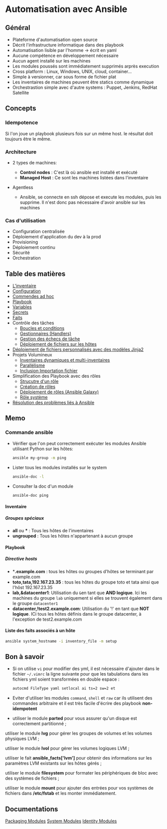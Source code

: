 # Automatisation avec Ansible

## Général

- Plateforme d'automatisation open source
- Décrit l'infrastructure informatique dans des playbook
- Automatisation lisible par l'homme -> écrit en yaml
- Aucune compétence en développement nécessaire
- Aucun agent installé sur les machines
- Les modules poussés sont immédiatement supprimés arprès execution
- Cross platform : Linux, Windows, UNIX, cloud, container...
- Simple à versionner, car sous forme de fichier plat
- Les inventaires de machines peuvent être statics comme dynamique
- Orchestrastion simple avec d'autre systems : Puppet, Jenkins, RedHat Satellite

## Concepts

### Idempotence

Si l'on joue un playbook plusieurs fois sur un même host. le résultat doit toujours être le même.

### Architecture

- 2 types de machines:
  - **Control nodes** : C'est là où ansible est installé et exécuté
  - **Managed Host** : Ce sont les machines listées dans l'inventaire

- Agentless
  - Ansible, se connecte en ssh dépose et execute les modules, puis les supprime. Il n'est donc pas nécessaire d'avoir ansible sur les machines

### Cas d'utilisation

- Configuration centralisée
- Déploiement d'application du dev à la prod
- Provisioning
- Déploiement continu
- Sécurité
- Orchestration

## Table des matières

- [L'inventaire](./01_inventaire/inventaire.md)
- [Configuration](./02_configuration/configuration.md)
- [Commendes ad hoc](./03_commande-ad-hoc/command.md)
- [Playbook](./04_playbook/playbook.md)
- [Variables](./05_variables/variables.md)
- [Secrets](./06_secrets/secrets.md)
- [Faits](./07_faits/faits.md)
- Contrôle des tâches
  - [Boucles et conditions](./08_controle-taches/boucles-conditions.md)
  - [Gestionnaires (Handlers)](./08_controle-taches/gestionnaires.md)
  - [Gestion des échecs de tâche](./08_controle-taches/echecs-tache.md)
  - [Déploiement de fichiers sur les hôtes](./09_deploiement_fichiers_hotes/deploiement_fichiers_hotes.md)
- [Déploiement de fichiers personnalisés avec des modèles Jinja2](./09_deploiement_fichiers_hotes/fichiers-perso-jinja2.md)
- Projets Volumineux
  - [Inventaires dynamiques et multi-inventaires](./10_projets-volumineux/inventaire-dynamique.md)
  - [Parallélisme](./10_projets-volumineux/parallelisme.md)
  - [Inclusion Importation fichier](./10_projets-volumineux/inclusion_importation_fichiers.md)
- Simplification des Playbook avec des rôles
  - [Strucutre d'un rôle](./11_simplification-playbook/structure-role.md)
  - [Création de rôles](./11_simplification-playbook/creation-role.md)
  - [Déploiement de rôles (Ansible Galaxy)](./11_simplification-playbook/deploiement-role.md)
  - [Rôle système](./11_simplification-playbook/role-systeme.md)
- [Résolution des problèmes liés à Ansible](./12_problemes-ansible/problemes-ansible.md)

## Memo

### Commande ansible

- Vérifier que l'on peut correctement exécuter les modules Ansible utilisant Python sur les hôtes:

    ```sh
    ansible my-group -m ping
    ```

- Lister tous les modules installés sur le system

    ```sh
    ansible-doc -l
    ```

- Consulter la doc d'un module

    ```sh
    ansible-doc ping
    ```

#### Inventaire

##### Groupes spéciaux

- **all** ou **\*** : Tous les hôtes de l'inventaires
- **ungrouped** : Tous les hôtes n'appartenant à aucun groupe

#### Playbook

##### Directive hosts

- ***.example.com** : tous les hôtes ou groupes d'hôtes se terminant par example.com
- **toto,tata,192.167.23.35** : tous les hôtes du groupe toto et tata ainsi que l'hôst 192.167.23.35
- **lab,&datacenter1**: Utilisation du `&`en tant que **AND logique**. Ici les machines du groupe `lab` uniquement si elles se trouvent également dans le groupe `datacenter1`
- **datacenter,!test2.example.com**: Utilisation du '!' en tant que **NOT logique**. ICi tous les hôtes définis dans le groupe datacenter, à l'exception de test2.example.com

#### Liste des faits associés à un hôte

```sh
ansible system_hostname -i inventory_file -m setup
```

## Bon à savoir

- Si on utilise `vi` pour modifier des yml, il est nécessaire d'ajouter dans le fichier `~/.vimrc` la ligne suivante pour que les tabulations dans les fichiers yml soient transformées en double espace :

  ```sh
  autocmd FileType yaml setlocal ai ts=2 sw=2 et
  ```

- Eviter d'utiliser les modules `command`, `shell` et `raw` car ils utilisent des commandes arbitraire et il est très facile d'écrire des playbook **non-idempotent**

- utiliser le module **parted** pour vous assurer qu'un disque est correctement partitionné ;

utiliser le module **lvg** pour gérer les groupes de volumes et les volumes physiques LVM ;

utiliser le module **lvol** pour gérer les volumes logiques LVM ;

utiliser le fait **ansible_facts['lvm']** pour obtenir des informations sur les paramètres LVM existants sur les hôtes gérés ;

utiliser le module **filesystem** pour formater les périphériques de bloc avec des systèmes de fichiers ;

utiliser le module **mount** pour ajouter des entrées pour vos systèmes de fichiers dans **/etc/fstab** et les monter immédiatement.

## Documentations

[Packaging Modules](https://docs.ansible.com/ansible/latest/modules/list_of_packaging_modules.html)
[System Modules](https://docs.ansible.com/ansible/latest/modules/list_of_system_modules.html)
[Identity Modules](https://docs.ansible.com/ansible/latest/modules/list_of_identity_modules.html)
